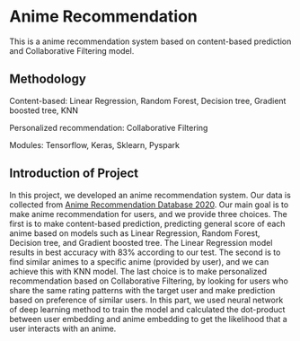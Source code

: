 # Anime Recommendation
This is a anime recommendation system based on content-based prediction and Collaborative Filtering model.

## Methodology
Content-based: Linear Regression, Random Forest, Decision tree, Gradient boosted tree, KNN

Personalized recommendation: Collaborative Filtering

Modules: Tensorflow, Keras, Sklearn, Pyspark

## Introduction of Project

In this project, we developed an anime recommendation system. Our data is collected from [Anime Recommendation Database 2020](https://www.kaggle.com/datasets/hernan4444/anime-recommendation-database-2020). Our main goal is to make anime recommendation for users, and we provide three choices. The first is to make content-based prediction, predicting general score of each anime based on models such as Linear Regression, Random Forest, Decision tree, and Gradient boosted tree. The Linear Regression model results in best accuracy with 83% according to our test. The second is to find similar animes to a specific anime (provided by user), and we can achieve this with KNN model. The last choice is to make personalized recommendation based on Collaborative Filtering, by looking for users who share the same rating patterns with the target user and make prediction based on preference of similar users. In this part, we used neural network of deep learning method to train the model and calculated the dot-product between user embedding and anime embedding to get the likelihood that a user interacts with an anime.
